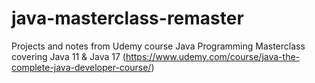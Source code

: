 # java-masterclass-remaster

Projects and notes from Udemy course Java Programming Masterclass covering Java 11 & Java 17 (https://www.udemy.com/course/java-the-complete-java-developer-course/)
